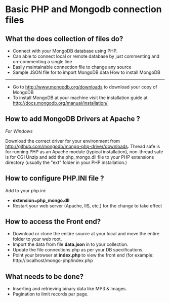 <h1> Basic PHP and Mongodb connection files </h1>

What the does collection of files do? 
----
* Connect with your MongoDB database using PHP. 
* Can able to connect local or remote database by just commenting and un-commenting a single line
* Easily maintainable connection file to change any source 
* Sample JSON file for to import MongoDB data
How to install MongoDB
-----
* Go to http://www.mongodb.org/downloads to download your copy of MongoDB 
* To install MongoDB at your machine visit the installation guide at http://docs.mongodb.org/manual/installation/


How to add MongoDB Drivers at Apache ?
-----
<i> For Windows </i>

Download the correct driver for your environment from http://github.com/mongodb/mongo-php-driver/downloads. Thread safe is for running PHP as an Apache module (typical installation), non-thread safe is for CGI
Unzip and add the php_mongo.dll file to your PHP extensions directory (usually the "ext" folder in your PHP installation.)

How to configure PHP.INI file ?
---
Add to your php.ini:
* <b> extension=php_mongo.dll </b>
* Restart your web server (Apache, IIS, etc.) for the change to take effect

How to access the Front end?
---
* Download or clone the enitire source at your local and move the entire folder to your web root.
* Import the data from file <b> data.json </b> in to your collection.
* Update the file connections.php as per your DB specifications.
* Point your browser at <b> index.php </b> to view the front end (for example: http://localhost/mongo-php/index.php


What needs to be done?
---
* Inserting and retrieving binary data like MP3 & Images.
* Pagination to limit records par page.
